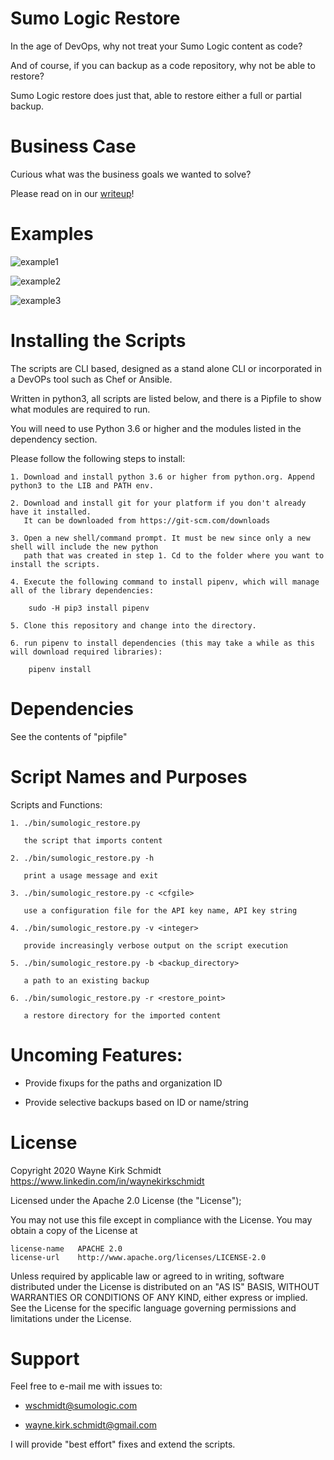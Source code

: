 Sumo Logic Restore
==================

In the age of DevOps, why not treat your Sumo Logic content as code?

And of course, if you can backup as a code repository, why not be able to restore?

Sumo Logic restore does just that, able to restore either a full or partial backup.

Business Case
=============

Curious what was the business goals we wanted to solve?

Please read on in our [writeup](doc/writeup.md)!

Examples
========

![example1](doc/swaggertools1.png)

![example2](doc/swaggertools2.png)

![example3](doc/swaggertools3.png)

Installing the Scripts
=======================

The scripts are CLI based, designed as a stand alone CLI or incorporated in a DevOPs tool such as Chef or Ansible.

Written in python3, all scripts are listed below, and there is a Pipfile to show what modules are required to run.

You will need to use Python 3.6 or higher and the modules listed in the dependency section.  

Please follow the following steps to install:

    1. Download and install python 3.6 or higher from python.org. Append python3 to the LIB and PATH env.

    2. Download and install git for your platform if you don't already have it installed.
       It can be downloaded from https://git-scm.com/downloads
    
    3. Open a new shell/command prompt. It must be new since only a new shell will include the new python 
       path that was created in step 1. Cd to the folder where you want to install the scripts.
    
    4. Execute the following command to install pipenv, which will manage all of the library dependencies:
    
        sudo -H pip3 install pipenv 
 
    5. Clone this repository and change into the directory.

    6. run pipenv to install dependencies (this may take a while as this will download required libraries):

        pipenv install
        
Dependencies
============

See the contents of "pipfile"

Script Names and Purposes
=========================

Scripts and Functions:

    1. ./bin/sumologic_restore.py 

       the script that imports content

    2. ./bin/sumologic_restore.py -h
  
       print a usage message and exit

    3. ./bin/sumologic_restore.py -c <cfgile>

       use a configuration file for the API key name, API key string

    4. ./bin/sumologic_restore.py -v <integer>

       provide increasingly verbose output on the script execution

    5. ./bin/sumologic_restore.py -b <backup_directory>

       a path to an existing backup

    6. ./bin/sumologic_restore.py -r <restore_point>

       a restore directory for the imported content


Uncoming Features:
==================

* Provide fixups for the paths and organization ID

* Provide selective backups based on ID or name/string

License
=======

Copyright 2020 Wayne Kirk Schmidt
https://www.linkedin.com/in/waynekirkschmidt

Licensed under the Apache 2.0 License (the "License");

You may not use this file except in compliance with the License.
You may obtain a copy of the License at

    license-name   APACHE 2.0
    license-url    http://www.apache.org/licenses/LICENSE-2.0

Unless required by applicable law or agreed to in writing, software
distributed under the License is distributed on an "AS IS" BASIS,
WITHOUT WARRANTIES OR CONDITIONS OF ANY KIND, either express or implied.
See the License for the specific language governing permissions and
limitations under the License.

Support
=======

Feel free to e-mail me with issues to: 

*    wschmidt@sumologic.com

*    wayne.kirk.schmidt@gmail.com

I will provide "best effort" fixes and extend the scripts.
